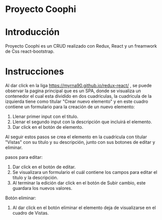 # Proyecto Coophi

# Introducción
Proyecto Coophi es un CRUD realizado con Redux, React y un freamwork de Css react-bootstrap.

# Instrucciones

Al dar click en la liga https://myrna90.github.io/redux-react/ , se puede observar la pagina principal que es un SPA, donde se visualiza un contenedor el cual esta dividido en dos cuadriculas, la cuadricula de la izquierda tiene como titular "Crear nuevo elemento" y en este cuadro contiene un formulario para la creación de un nuevo elemento:

1. Llenar primer input con el titulo.
2. Llenar el segundo input con la descripción que incluirá el elemento.
3. Dar click en el botón de elemento.

Al seguir estos pasos se crea el elemento en la cuadricula con titular "Vistas" con su titulo y su descripción, junto con sus botones de editar y eliminar.

pasos para editar:

1. Dar click en el botón de editar.
2. Se visualizara un formulario el cuál contiene los campos para editar el titulo y la descripción.
3. Al terminar la edición dar click en el botón de Subir cambio, este guardara los nuevos valores.

Botón eliminar:

1. Al dar click en el botón eliminar el elemento deja de visualizarse en el cuadro de Vistas.
